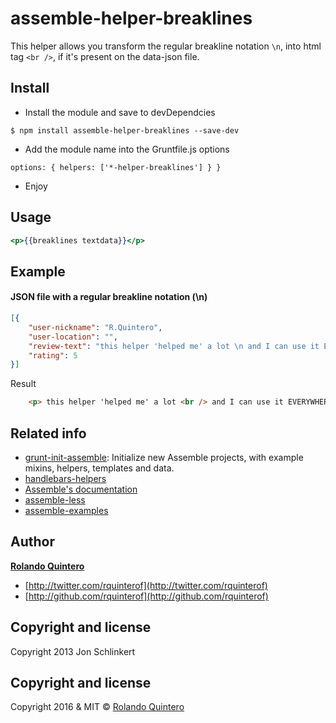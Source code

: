 # assemble-helper-breaklines

This helper allows you transform the regular breakline notation `\n`, into html tag `<br />`, if it's present on the data-json file.


## Install

- Install the module and save to devDependcies
``` 
$ npm install assemble-helper-breaklines --save-dev
```

- Add the module name into the Gruntfile.js options
```
options: { helpers: ['*-helper-breaklines'] } }
```

- Enjoy


## Usage

```hbs
<p>{{breaklines textdata}}</p>
```

## Example

#### JSON file with a regular breakline notation (\n)

```json
[{
	"user-nickname": "R.Quintero",
	"user-location": "",
	"review-text": "this helper 'helped me' a lot \n and I can use it EVERYWHERE!",
	"rating": 5
}]
```

Result

```html
	<p> this helper 'helped me' a lot <br /> and I can use it EVERYWHERE! </p>
```


## Related info

* [grunt-init-assemble](https://github.com/assemble/grunt-init-assemble): Initialize new Assemble projects, with example mixins, helpers, templates and data.
* [handlebars-helpers](https://github.com/assemble/handlebars-helpers)
* [Assemble's documentation](http://assemble.io)
* [assemble-less](https://github.com/assemble/assemble-less)
* [assemble-examples](https://github.com/assemble/assemble-examples)


## Author

**[Rolando Quintero](http://github.com/rquinterof)**

+ [http://twitter.com/rquinterof](http://twitter.com/rquinterof)
+ [http://github.com/rquinterof](http://github.com/rquinterof)


## Copyright and license
Copyright 2013 Jon Schlinkert


## Copyright and license

Copyright 2016 & MIT © [Rolando Quintero](http://web2.us)
